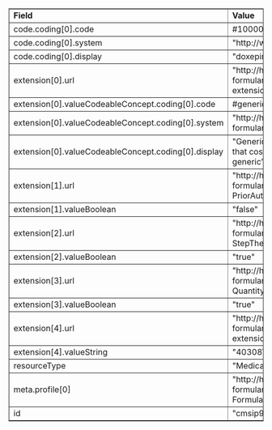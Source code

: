 <table border="1"><tr><td><b>Field</b></td><td><b>Value</b></td></tr>
<tr><td>code.coding[0].code</td><td>
#1000091
</td></tr>
<tr><td>code.coding[0].system</td><td>
"http://www.nlm.nih.gov/research/umls/rxnorm"
</td></tr>
<tr><td>code.coding[0].display</td><td>
"doxepin HCl 5 % Topical Cream"
</td></tr>
<tr><td>extension[0].url</td><td>
"http://hl7.org/fhir/us/davinci-drug-formulary/StructureDefinition/usdf-DrugTierID-extension"
</td></tr>
<tr><td>extension[0].valueCodeableConcept.coding[0].code</td><td>
#generic
</td></tr>
<tr><td>extension[0].valueCodeableConcept.coding[0].system</td><td>
"http://hl7.org/fhir/us/davinci-drug-formulary/CodeSystem/usdf-DrugTierCS"
</td></tr>
<tr><td>extension[0].valueCodeableConcept.coding[0].display</td><td>
"Generic: Commonly prescribed generic drugs that cost more than drugs in the ‘preferred generic’ tier."
</td></tr>
<tr><td>extension[1].url</td><td>
"http://hl7.org/fhir/us/davinci-drug-formulary/StructureDefinition/usdf-PriorAuthorization-extension"
</td></tr>
<tr><td>extension[1].valueBoolean</td><td>
"false"
</td></tr>
<tr><td>extension[2].url</td><td>
"http://hl7.org/fhir/us/davinci-drug-formulary/StructureDefinition/usdf-StepTherapyLimit-extension"
</td></tr>
<tr><td>extension[2].valueBoolean</td><td>
"true"
</td></tr>
<tr><td>extension[3].url</td><td>
"http://hl7.org/fhir/us/davinci-drug-formulary/StructureDefinition/usdf-QuantityLimit-extension"
</td></tr>
<tr><td>extension[3].valueBoolean</td><td>
"true"
</td></tr>
<tr><td>extension[4].url</td><td>
"http://hl7.org/fhir/us/davinci-drug-formulary/StructureDefinition/usdf-PlanID-extension"
</td></tr>
<tr><td>extension[4].valueString</td><td>
"40308VA0240008"
</td></tr>
<tr><td>resourceType</td><td>
"MedicationKnowledge"
</td></tr>
<tr><td>meta.profile[0]</td><td>"http://hl7.org/fhir/us/davinci-drug-formulary/StructureDefinition/usdf-FormularyDrug"</td></tr>
<tr><td>id</td><td>
"cmsip9"
</td></tr>
</table>
